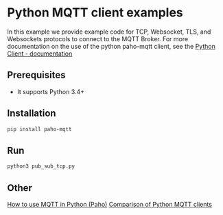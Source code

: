 # Python MQTT client examples
In this example we provide example code for TCP, Websocket, TLS, and Websockets protocols to connect to the MQTT Broker.
For more documentation on the use of the python paho-mqtt client, see the [Python Client - documentation](https://www.eclipse.org/paho/index.php?page=clients/python/docs/index.php)

## Prerequisites
* It supports Python 3.4+


## Installation
```bash
pip install paho-mqtt
```


## Run
```bash
python3 pub_sub_tcp.py
``` 


## Other
[How to use MQTT in Python (Paho)](https://www.emqx.io/blog/how-to-use-mqtt-in-python)
[Comparison of Python MQTT clients](https://www.emqx.io/blog/comparision-of-python-mqtt-client)